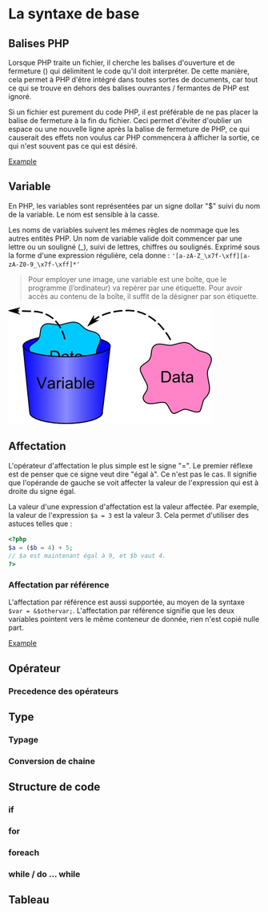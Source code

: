 # La syntaxe de base
## Balises PHP

Lorsque PHP traite un fichier, il cherche les balises d'ouverture et de fermeture (<?php et ?>) qui délimitent le code qu'il doit interpréter. De cette manière, cela permet à PHP d'être intégré dans toutes sortes de documents, car tout ce qui se trouve en dehors des balises ouvrantes / fermantes de PHP est ignoré.

Si un fichier est purement du code PHP, il est préférable de ne pas placer la balise de fermeture à la fin du fichier. Ceci permet d'éviter d'oublier un espace ou une nouvelle ligne après la balise de fermeture de PHP, ce qui causerait des effets non voulus car PHP commencera à afficher la sortie, ce qui n'est souvent pas ce qui est désiré.

[Example](https://raw.githubusercontent.com/IPSSI-DEV7/PHP-1/master/Syntaxe/Balise.php)

## Variable
En PHP, les variables sont représentées par un signe dollar "$" suivi du nom de la variable. Le nom est sensible à la casse.

Les noms de variables suivent les mêmes règles de nommage que les autres entités PHP. Un nom de variable valide doit commencer par une lettre ou un souligné (_), suivi de lettres, chiffres ou soulignés. Exprimé sous la forme d'une expression régulière, cela donne : `'[a-zA-Z_\x7f-\xff][a-zA-Z0-9_\x7f-\xff]*'`

> Pour employer une image, une variable est une boîte, que le programme (l’ordinateur) va repérer par une étiquette. Pour avoir accès au contenu de la boîte, il suffit de la désigner par son étiquette.

![Variable](https://github.com/IPSSI-DEV7/PHP-1/blob/master/img/Variable.jpg)

## Affectation

L'opérateur d'affectation le plus simple est le signe "=". Le premier réflexe est de penser que ce signe veut dire "égal à". Ce n'est pas le cas. Il signifie que l'opérande de gauche se voit affecter la valeur de l'expression qui est à droite du signe égal.

La valeur d'une expression d'affectation est la valeur affectée. Par exemple, la valeur de l'expression `$a = 3` est la valeur 3. Cela permet d'utiliser des astuces telles que :

```php
<?php
$a = ($b = 4) + 5;
// $a est maintenant égal à 9, et $b vaut 4.
?>
```
### Affectation par référence

L'affectation par référence est aussi supportée, au moyen de la syntaxe `$var = &$othervar;`. L'affectation par référence signifie que les deux variables pointent vers le même conteneur de donnée, rien n'est copié nulle part.

[Example](https://github.com/IPSSI-DEV7/PHP-1/blob/master/Syntaxe/Reference.php)

## Opérateur

### Precedence des opérateurs

## Type
### Typage
### Conversion de chaine
## Structure de code
### if
### for
### foreach
### while / do ... while

## Tableau
